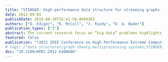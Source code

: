 ```yaml
---
title: "STINGER: High performance data structure for streaming graphs [Best Paper Award]"
date: 2012-09-01
publishDate: 2019-08-10T16:41:58.869936Z
authors: ["D. Ediger", "R. McColl", "J. Riedy", "D. A. Bader"]
publication_types: ["1"]
abstract: The current research focus on “big data” problems highlights the scale and complexity of analytics required and the high rate at which data may be changing. In this paper, we present our high performance, scalable and portable software, Spatio-Temporal Interaction Networks and Graphs Extensible Representation (STINGER), that includes a graph data structure that enables these applications. Key attributes of STINGER are fast insertions, deletions, and updates on semantic graphs with skewed degree distributions. We demonstrate a process of algorithmic and architectural optimizations that enable high performance on the Cray XMT family and Intel multicore servers. Our implementation of STINGER on the Cray XMT processes over 3 million updates per second on a scale-free graph with 537 million edges.
featured: false
publication: "*2012 IEEE Conference on High Performance Extreme Computing*"
# tags: ["data structures;graph theory;multiprocessing systems;STINGER;high performance data structure;streaming graphs;big data problems;spatio-temporal interaction network and graph extensible representation;graph data structure;insertion;deletion;update;semantic graphs;skewed degree distributions;algorithmic optimizations;architectural optimizations;Cray XMT family;Intel multicore servers;Data structures;Multicore processing;Parallel processing;Instruction sets;Optimization;Synchronization;Semantics"]
doi: "10.1109/HPEC.2012.6408680"
---
```


